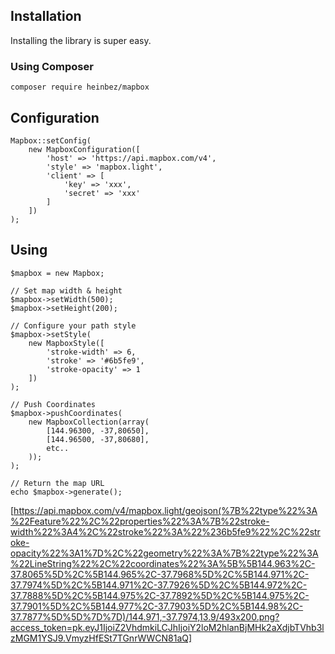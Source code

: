 ## Installation

Installing the library is super easy. 

### Using Composer
    composer require heinbez/mapbox 

## Configuration

    Mapbox::setConfig(
        new MapboxConfiguration([
            'host' => 'https://api.mapbox.com/v4',
            'style' => 'mapbox.light',
            'client' => [
                'key' => 'xxx',
                'secret' => 'xxx'
            ]
        ])
    );

## Using
    $mapbox = new Mapbox;
    
    // Set map width & height
    $mapbox->setWidth(500); 
    $mapbox->setHeight(200);
    
    // Configure your path style
    $mapbox->setStyle(
        new MapboxStyle([
            'stroke-width' => 6,
            'stroke' => '#6b5fe9',
            'stroke-opacity' => 1
        ])
    );

    // Push Coordinates
    $mapbox->pushCoordinates(
        new MapboxCollection(array(
            [144.96300, -37,80650],
            [144.96500, -37,80680],
            etc..
        ));
    );

    // Return the map URL
    echo $mapbox->generate();

[https://api.mapbox.com/v4/mapbox.light/geojson(%7B%22type%22%3A%22Feature%22%2C%22properties%22%3A%7B%22stroke-width%22%3A4%2C%22stroke%22%3A%22%236b5fe9%22%2C%22stroke-opacity%22%3A1%7D%2C%22geometry%22%3A%7B%22type%22%3A%22LineString%22%2C%22coordinates%22%3A%5B%5B144.963%2C-37.8065%5D%2C%5B144.965%2C-37.7968%5D%2C%5B144.971%2C-37.7974%5D%2C%5B144.971%2C-37.7926%5D%2C%5B144.972%2C-37.7888%5D%2C%5B144.975%2C-37.7892%5D%2C%5B144.975%2C-37.7901%5D%2C%5B144.977%2C-37.7903%5D%2C%5B144.98%2C-37.7877%5D%5D%7D%7D)/144.971,-37.7974,13.9/493x200.png?access_token=pk.eyJ1IjoiZ2VhdmkiLCJhIjoiY2loM2hlanBjMHk2aXdjbTVhb3lzMGM1YSJ9.VmyzHfESt7TGnrWWCN81aQ]
